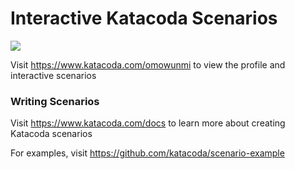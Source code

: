 # Interactive Katacoda Scenarios

[![](http://shields.katacoda.com/katacoda/omowunmi/count.svg)](https://www.katacoda.com/omowunmi "Get your profile on Katacoda.com")

Visit https://www.katacoda.com/omowunmi to view the profile and interactive scenarios

### Writing Scenarios
Visit https://www.katacoda.com/docs to learn more about creating Katacoda scenarios

For examples, visit https://github.com/katacoda/scenario-example
